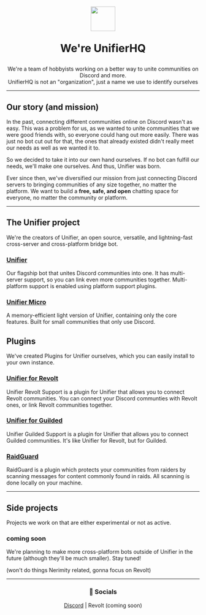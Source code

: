 <h1 align=center>

  <img width=64 src=https://github.com/UnifierHQ/.github/assets/41323182/1d29eb6e-3f0b-4a84-a40c-527441a38d6e>
  
  We're UnifierHQ</h1>
<p align=center>We're a team of hobbyists working on a better way to unite communities on Discord and more.<br>
UnifierHQ is not an "organization", just a name we use to identify ourselves</p>

----

## Our story (and mission)
In the past, connecting different communities online on Discord wasn't as easy. This was a problem for us, as we wanted to unite communities
that we were good friends with, so everyone could hang out more easily. There was just no bot cut out for that, the ones that already existed
didn't really meet our needs as well as we wanted it to.

So we decided to take it into our own hand ourselves. If no bot can fulfill our needs, we'll make one ourselves. And thus, Unifier was born.

Ever since then, we've diversified our mission from just connecting Discord servers to bringing communities of any size together, no matter 
the platform. We want to build a **free, safe, and open** chatting space for everyone, no matter the community or platform.

----

## The Unifier project
We're the creators of Unifier, an open source, versatile, and lightning-fast cross-server and cross-platform bridge bot.

### [Unifier](https://github.com/UnifierHQ/unifier)
Our flagship bot that unites Discord communities into one. It has multi-server support, so you can link even more communities together.
Multi-platform support is enabled using platform support plugins.

### [Unifier Micro](https://github.com/UnifierHQ/unifier-micro)
A memory-efficient light version of Unifier, containing only the core features. Built for small communities that only use Discord.

## Plugins
We've created Plugins for Unifier ourselves, which you can easily install to your own instance.

### [Unifier for Revolt](https://github.com/UnifierHQ/unifier-revolt)
Unifier Revolt Support is a plugin for Unifier that allows you to connect Revolt communities. You can connect your Discord communties with 
Revolt ones, or link Revolt communities together.
  
### [Unifier for Guilded](https://github.com/UnifierHQ/unifier-guilded)
Unifier Guilded Support is a plugin for Unifier that allows you to connect Guilded communities. It's like Unifier for Revolt, but for Guilded.

### [RaidGuard](https://github.com/UnifierHQ/unifier-raidguard)
RaidGuard is a plugin which protects your communities from raiders by scanning messages for content commonly found in raids. All scanning is 
done locally on your machine.

----

## Side projects
Projects we work on that are either experimental or not as active.

### coming soon
We're planning to make more cross-platform bots outside of Unifier in the future (although they'll be much smaller). Stay tuned!

(won't do things Nerimity related, gonna focus on Revolt)

----
<h3 align=center>🔗 Socials</h3>
<p align=center><a href="https://discord.gg/a4KpNcARzK">Discord</a> | Revolt (coming soon)</p>

